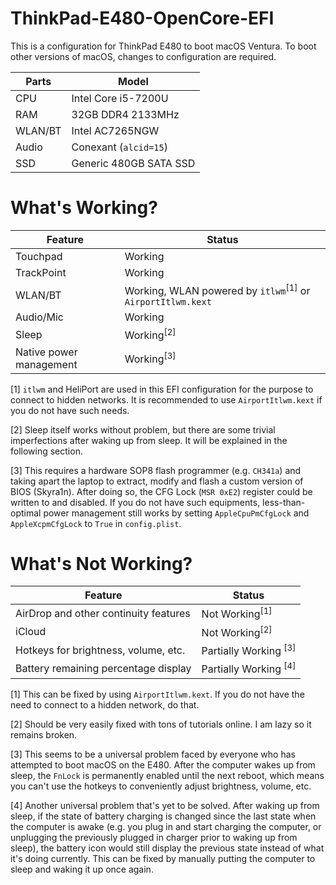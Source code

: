 # ThinkPad-E480-OpenCore-EFI
This is a configuration for ThinkPad E480 to boot macOS Ventura. To boot other versions of macOS, changes to configuration are required.


|**Parts**  | **Model** |
|--|--|
| CPU | Intel Core i5-7200U |
| RAM | 32GB DDR4 2133MHz
| WLAN/BT | Intel AC7265NGW |
| Audio | Conexant (`alcid=15`) |
| SSD | Generic 480GB SATA SSD |

# What's Working?
| Feature | Status |
|--|--|
| Touchpad | Working |
| TrackPoint | Working |
| WLAN/BT | Working, WLAN powered by `itlwm`<sup>[1]</sup> or `AirportItlwm.kext` |
| Audio/Mic | Working |
| Sleep | Working<sup>[2]</sup> |
| Native power management | Working<sup>[3]</sup> |

[1]  `itlwm` and HeliPort are used in this EFI configuration for the purpose to connect to hidden networks. It is recommended to use `AirportItlwm.kext` if you do not have such needs.

[2] Sleep itself works without problem, but there are some trivial imperfections after waking up from sleep. It will be explained in the following section.

[3] This requires a hardware SOP8 flash programmer (e.g. `CH341a`) and taking apart the laptop to extract, modify and flash a custom version of BIOS (Skyra1n). After doing so, the CFG Lock (`MSR 0xE2`) register could be written to and disabled. If you do not have such equipments, less-than-optimal power management still works by setting `AppleCpuPmCfgLock` and `AppleXcpmCfgLock` to `True` in `config.plist`.

# What's Not Working?
| Feature | Status |
|--|--|
| AirDrop and other continuity features | Not Working<sup>[1]</sup> |
| iCloud | Not Working<sup>[2]</sup> |
| Hotkeys for brightness, volume, etc. | Partially Working <sup>[3]</sup> |
| Battery remaining percentage display | Partially Working <sup>[4]</sup> |

[1] This can be fixed by using `AirportItlwm.kext`. If you do not have the need to connect to a hidden network, do that.

[2] Should be very easily fixed with tons of tutorials online. I am lazy so it remains broken.

[3] This seems to be a universal problem faced by everyone who has attempted to boot macOS on the E480. After the computer wakes up from sleep, the `FnLock` is permanently enabled until the next reboot, which means you can't use the hotkeys to conveniently adjust brightness, volume, etc.

[4] Another universal problem that's yet to be solved. After waking up from sleep, if the state of battery charging is changed since the last state when the computer is awake (e.g. you plug in and start charging the computer, or unplugging the previously plugged in charger prior to waking up from sleep), the battery icon would still display the previous state instead of what it's doing currently. This can be fixed by manually putting the computer to sleep and waking it up once again.



